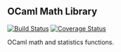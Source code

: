 OCaml Math Library
------------------

[![Build Status](https://travis-ci.org/rleonid/oml.svg)](https://travis-ci.org/rleonid/oml)
[![Coverage Status](https://coveralls.io/repos/rleonid/oml/badge.svg)](https://coveralls.io/r/rleonid/oml)

OCaml math and statistics functions.
